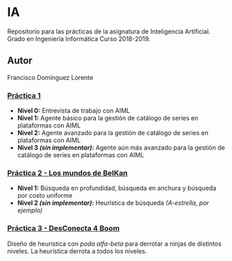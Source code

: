 # IA
Repositorio para las prácticas de la asignatura de Inteligencia Artificial. Grado en Ingeniería Informática Curso 2018-2019.

## Autor
Francisco Domínguez Lorente

### [Práctica 1](https://github.com/frandominguez03/IA/tree/master/Practica%201)
- **Nivel 0:** Entrevista de trabajo con AIML
- **Nivel 1:** Agente básico para la gestión de catálogo de series en plataformas con AIML
- **Nivel 2:** Agente avanzado para la gestión de catálogo de series en plataformas con AIML
- **Nivel 3 *(sin implementar)*:** Agente aún más avanzado para la gestión de catálogo de series en plataformas con AIML

### [Práctica 2 - Los mundos de BelKan](https://github.com/frandominguez03/IA/tree/master/Practica%202)
- **Nivel 1:** Búsqueda en profundidad, búsqueda en anchura y búsqueda por costo uniforme
- **Nivel 2 *(sin implementar)*:** Heurística de búsqueda *(A-estrella, por ejemplo)*

### [Práctica 3 - DesConecta 4 Boom](https://github.com/frandominguez03/IA/tree/master/Practica%203)
Diseño de heurística con *poda alfa-beta* para derrotar a ninjas de distintos niveles. La heurística derrota a todos los niveles.